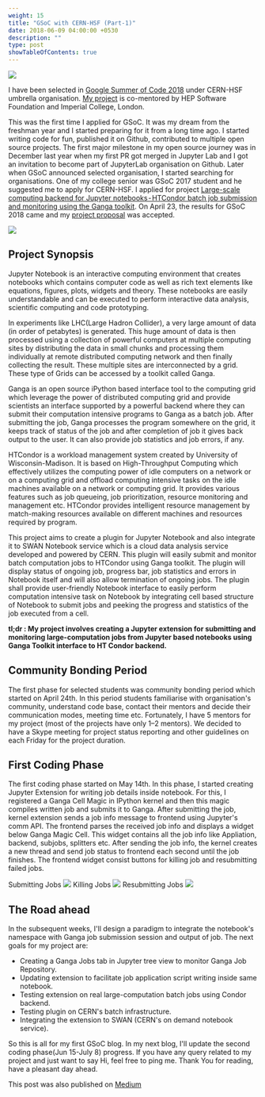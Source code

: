 ```yaml
---
weight: 15
title: "GSoC with CERN-HSF (Part-1)"
date: 2018-06-09 04:00:00 +0530
description: ""
type: post
showTableOfContents: true
---
```


![](https://cdn-images-1.medium.com/max/800/1*tO8m8T4r33ITpdrRaGLfQA.jpeg)

I have been selected in [Google Summer of Code 2018](https://summerofcode.withgoogle.com/) under CERN-HSF umbrella organisation. [My project](https://summerofcode.withgoogle.com/projects/#6368971138269184) is co-mentored by HEP Software Foundation and Imperial College, London.

This was the first time I applied for GSoC. It was my dream from the freshman year and I started preparing for it from a long time ago. I started writing code for fun, published it on Github, contributed to multiple open source projects. The first major milestone in my open source journey was in December last year when my first PR got merged in Jupyter Lab and I got an invitation to become part of JupyterLab organisation on Github. Later when GSoC announced selected organisation, I started searching for organisations. One of my college senior was GSoC 2017 student and he suggested me to apply for CERN-HSF. I applied for project [Large-scale computing backend for Jupyter notebooks - HTCondor batch job submission and monitoring using the Ganga toolkit](https://hepsoftwarefoundation.org/gsoc/2018/proposal_GangaJupyter.html). On April 23, the results for GSoC 2018 came and my [project proposal](https://gist.github.com/apsknight/d3093d5e7bccd0351c33fe7e283aaaf2) was accepted.

![](https://cdn-images-1.medium.com/max/800/1*RNr-rgG0iUbqoqFRjmahbQ.png)

## Project Synopsis

Jupyter Notebook is an interactive computing environment that creates notebooks which contains computer code as well as rich text elements like equations, figures, plots, widgets and theory. These notebooks are easily understandable and can be executed to perform interactive data analysis, scientific computing and code prototyping.

In experiments like LHC(Large Hadron Collider), a very large amount of data (in order of petabytes) is generated. This huge amount of data is then processed using a collection of powerful computers at multiple computing sites by distributing the data in small chunks and processing them individually at remote distributed computing network and then finally collecting the result. These multiple sites are interconnected by a grid. These type of Grids can be accessed by a toolkit called Ganga.

Ganga is an open source iPython based interface tool to the computing grid which leverage the power of distributed computing grid and provide scientists an interface supported by a powerful backend where they can submit their computation intensive programs to Ganga as a batch job. After submitting the job, Ganga processes the program somewhere on the grid, it keeps track of status of the job and after completion of job it gives back output to the user. It can also provide job statistics and job errors, if any.

HTCondor is a workload management system created by University of Wisconsin-Madison. It is based on High-Throughput Computing which effectively utilizes the computing power of idle computers on a network or on a computing grid and offload computing intensive tasks on the idle machines available on a network or computing grid. It provides various features such as job queueing, job prioritization, resource monitoring and management etc. HTCondor provides intelligent resource management by match-making resources available on different machines and resources required by program.

This project aims to create a plugin for Jupyter Notebook and also integrate it to SWAN Notebook service which is a cloud data analysis service developed and powered by CERN. This plugin will easily submit and monitor batch computation jobs to HTCondor using Ganga toolkit. The plugin will display status of ongoing job, progress bar, job statistics and errors in Notebook itself and will also allow termination of ongoing jobs. The plugin shall provide user-friendly Notebook interface to easily perform computation intensive task on Notebook by integrating cell based structure of Notebook to submit jobs and peeking the progress and statistics of the job executed from a cell.

**tl;dr : My project involves creating a Jupyter extension for submitting and monitoring large-computation jobs from Jupyter based notebooks using Ganga Toolkit interface to HT Condor backend.**

## Community Bonding Period

The first phase for selected students was community bonding period which started on April 24th. In this period students familiarise with organisation's community, understand code base, contact their mentors and decide their communication modes, meeting time etc. Fortunately, I have 5 mentors for my project (most of the projects have only 1–2 mentors). We decided to have a Skype meeting for project status reporting and other guidelines on each Friday for the project duration.

## First Coding Phase

The first coding phase started on May 14th. In this phase, I started creating Jupyter Extension for writing job details inside notebook. For this, I registered a Ganga Cell Magic in IPython kernel and then this magic compiles written job and submits it to Ganga. After submitting the job, kernel extension sends a job info message to frontend using Jupyter's comm API. The frontend parses the received job info and displays a widget below Ganga Magic Cell. This widget contains all the job info like Appliation, backend, subjobs, splitters etc. After sending the job info, the kernel creates a new thread and send job status to frontend each second until the job finishes. The frontend widget consist buttons for killing job and resubmitting failed jobs.

Submitting Jobs
![](https://cdn-images-1.medium.com/max/800/1*-Iv2XOcShgcm7MoAWLP6Ew.gif)
Killing Jobs
![](https://cdn-images-1.medium.com/max/800/1*0HeTEwrCFYbZIEgoqlADeg.gif)
Resubmitting Jobs
![](https://cdn-images-1.medium.com/max/800/1*U8wTeLmB0PfxZ_LX1B5msw.gif)

## The Road ahead

In the subsequent weeks, I'll design a paradigm to integrate the notebook's namespace with Ganga job submission session and output of job. The next goals for my project are:

- Creating a Ganga Jobs tab in Jupyter tree view to monitor Ganga Job Repository.
- Updating extension to facilitate job application script writing inside same notebook.
- Testing extension on real large-computation batch jobs using Condor backend.
- Testing plugin on CERN's batch infrastructure.
- Integrating the extension to SWAN (CERN's on demand notebook service).

So this is all for my first GSoC blog. In my next blog, I'll update the second coding phase(Jun 15-July 8) progress. If you have any query related to my project and just want to say Hi, feel free to ping me. Thank You for reading, have a pleasant day ahead.

This post was also published on [Medium](https://medium.com/@amanpratapsingh/gsoc-blog-1-7939b0f80456)
